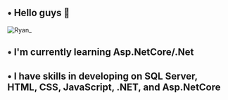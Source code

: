 ## • Hello guys 👋
![Ryan_](https://github.com/MrFarbodMirzaee/MrFarbodMirzaee/assets/134764233/1961b7dd-732f-4a1c-b45e-c980b658a95c)


## • I'm currently learning Asp.NetCore/.Net
## • I have skills in developing on SQL Server, HTML, CSS, JavaScript, .NET, and Asp.NetCore



<!--
**MrFarbodMirzaee/MrFarbodMirzaee** is a ✨ _special_ ✨ repository because its `README.md` (this file) appears on your GitHub profile.

Here are some ideas to get you started:

- 🔭 I’m currently working on ...
- 🌱 I’m currently learning ...
- 👯 I’m looking to collaborate on ...
- 🤔 I’m looking for help with ...
- 💬 Ask me about ...
- 📫 How to reach me: ...
- 😄 Pronouns: ...
- ⚡ Fun fact: ...
-->
